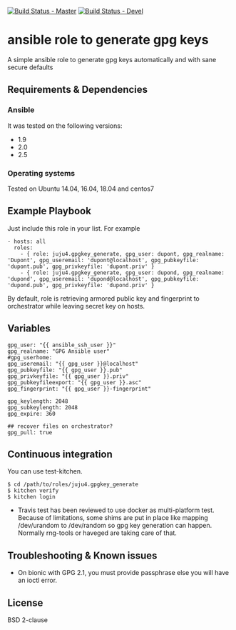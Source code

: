 [![Build Status - Master](https://travis-ci.org/juju4/ansible-gpgkey_generate.svg?branch=master)](https://travis-ci.org/juju4/ansible-gpgkey_generate)
[![Build Status - Devel](https://travis-ci.org/juju4/ansible-gpgkey_generate.svg?branch=devel)](https://travis-ci.org/juju4/ansible-gpgkey_generate/branches)

# ansible role to generate gpg keys

A simple ansible role to generate gpg keys automatically and with sane secure defaults

## Requirements & Dependencies

### Ansible
It was tested on the following versions:
 * 1.9
 * 2.0
 * 2.5

### Operating systems

Tested on Ubuntu 14.04, 16.04, 18.04 and centos7

## Example Playbook

Just include this role in your list.
For example

```
- hosts: all
  roles:
    - { role: juju4.gpgkey_generate, gpg_user: dupont, gpg_realname: 'Dupont', gpg_useremail: 'dupont@localhost', gpg_pubkeyfile: 'dupont.pub', gpg_privkeyfile: 'dupont.priv' }
    - { role: juju4.gpgkey_generate, gpg_user: dupond, gpg_realname: 'dupond', gpg_useremail: 'dupond@localhost', gpg_pubkeyfile: 'dupond.pub', gpg_privkeyfile: 'dupond.priv' }
```

By default, role is retrieving armored public key and fingerprint to orchestrator while leaving secret key on hosts.

## Variables

```
gpg_user: "{{ ansible_ssh_user }}"
gpg_realname: "GPG Ansible user"
#gpg_userhome:
gpg_useremail: "{{ gpg_user }}@localhost"
gpg_pubkeyfile: "{{ gpg_user }}.pub"
gpg_privkeyfile: "{{ gpg_user }}.priv"
gpg_pubkeyfileexport: "{{ gpg_user }}.asc"
gpg_fingerprint: "{{ gpg_user }}-fingerprint"

gpg_keylength: 2048
gpg_subkeylength: 2048
gpg_expire: 360

## recover files on orchestrator?
gpg_pull: true

```

## Continuous integration

You can use test-kitchen.

```
$ cd /path/to/roles/juju4.gpgkey_generate
$ kitchen verify
$ kitchen login
```

* Travis test has been reviewed to use docker as multi-platform test.
Because of limitations, some shims are put in place like mapping /dev/urandom to /dev/random so gpg key generation can happen. Normally rng-tools or haveged are taking care of that.


## Troubleshooting & Known issues

* On bionic with GPG 2.1, you must provide passphrase else you will have an ioctl error.

## License

BSD 2-clause



